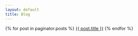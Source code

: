 ```yaml
---
layout: default
title: Blog
---
```


{% for post in paginator.posts %}
<a href="{{ post.url }}">{{ post.title }}</a>
{% endfor %}


